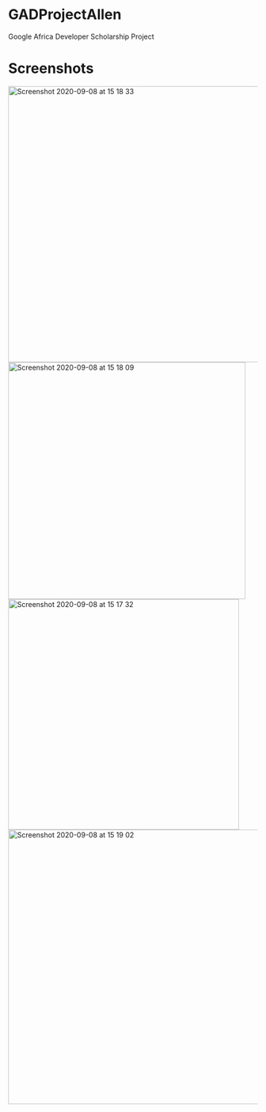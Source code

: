 # GADProjectAllen
 Google Africa Developer Scholarship Project
# Screenshots
<img width="558" alt="Screenshot 2020-09-08 at 15 18 33" src="https://user-images.githubusercontent.com/25923590/92482546-03ff6f80-f1e8-11ea-802c-99023742dcee.png">
<img width="479" alt="Screenshot 2020-09-08 at 15 18 09" src="https://user-images.githubusercontent.com/25923590/92482569-0b267d80-f1e8-11ea-9a4d-e78c1ef46b6e.png">
<img width="466" alt="Screenshot 2020-09-08 at 15 17 32" src="https://user-images.githubusercontent.com/25923590/92482571-0c57aa80-f1e8-11ea-9dc7-b6b4370f931d.png">
<img width="555" alt="Screenshot 2020-09-08 at 15 19 02" src="https://user-images.githubusercontent.com/25923590/92482573-0cf04100-f1e8-11ea-8afe-bfc1215ea928.png">
